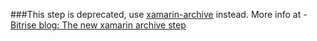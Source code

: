 ###This step is deprecated, use [xamarin-archive](https://github.com/bitrise-io/bitrise-steplib/tree/master/steps/xamarin-archive) instead.
More info at - [Bitrise blog: The new xamarin archive step](http://blog.bitrise.io/2016/10/18/the-new-xamarin-archive-step.html) 
